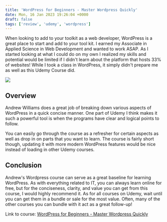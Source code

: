 ```yaml
---
title: 'WordPress for Beginners - Master Wordpress Quickly'
date: Mon, 16 Jan 2023 19:26:04 +0000
draft: false
tags: ['review', 'udemy', 'wordpress']
---
```


When looking to add to your toolkit as a web developer, WordPress is a great place to start and add to your tool kit. I earned my Associate in Applied Science in Web Development and wanted to work ASAP. As I started looking at what I could do on my own I realized my skills and potential would be limited if I didn't learn about the platform that hosts 33% of websites! While I took a class in WordPress, it simply didn't prepare me as well as this Udemy Course did.

![](https://devbthom.com/home/wp-content/uploads/2023/01/Wordpress-Udemy-Course-1024x651.png)

Overview
--------

Andrew Williams does a great job of breaking down various aspects of WordPress in a quick concise manner. One part of Udemy I think makes it such a powerful tool is when the programs have clear and logical points to follow.

You can easily go through the course as a refresher for certain aspects as well as drop in on parts that you want to learn. The course is fairly short though, updating it with more modern WordPress features would be nice instead of loading in other Udemy courses.

Conclusion
----------

Andrew's Wordpress course can serve as a great baseline for learning WordPress. As with everything related to IT, you can always learn online for free, but for the conciseness, clarity, and value you can get from this course, I would highly recommend it. As for all courses on Udemy, wait until you can get them in a bundle or sale for the most value. Often, many of the other courses you can bundle with it act as a great follow-up!

Link to course: [WordPress for Beginners - Master Wordpress Quickly](https://www.udemy.com/course/wordpress-for-beginners-course/)